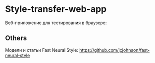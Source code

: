 # Style-transfer-web-app

Веб-приложение для тестирования в браузере:

## Others

Модели и статьи Fast Neural Style: https://github.com/jcjohnson/fast-neural-style 

